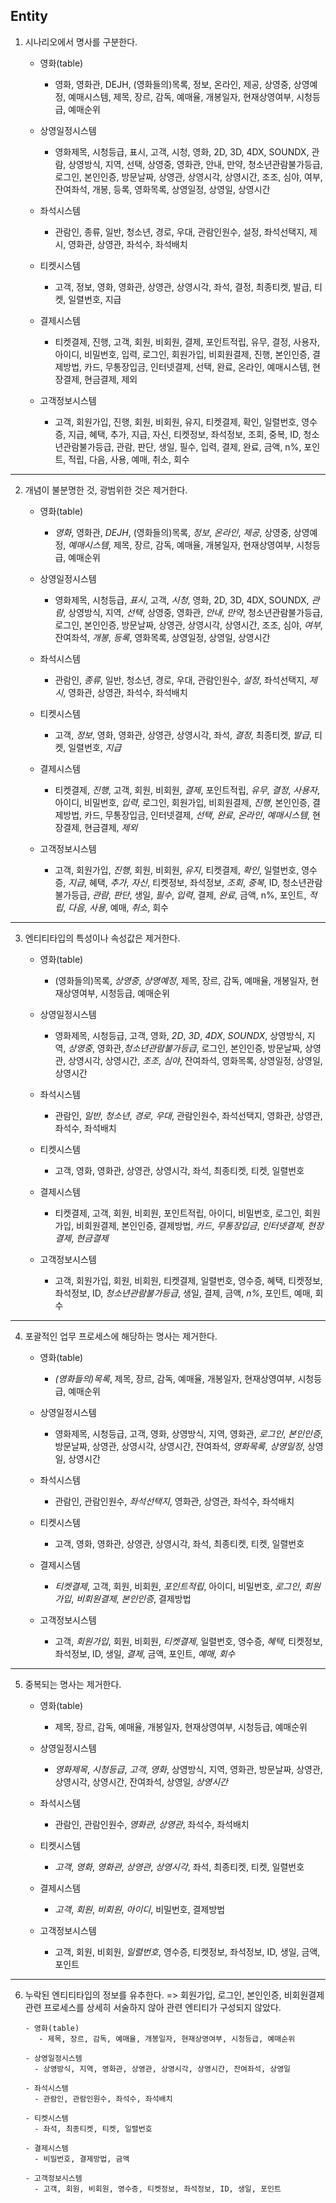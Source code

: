 ## Entity

1. 시나리오에서 명사를 구분한다.

   - 영화(table)

     - 영화, 영화관, DEJH, (영화들의)목록, 정보, 온라인, 제공, 상영중, 상영예정, 예매시스템, 제목, 장르, 감독, 예매율, 개봉일자, 현재상영여부, 시청등급, 예매순위

   - 상영일정시스템

     - 영화제목, 시청등급, 표시, 고객, 시청, 영화, 2D, 3D, 4DX, SOUNDX, 관람, 상영방식, 지역, 선택, 상영중, 영화관, 안내, 만약, 청소년관람불가등급, 로그인, 본인인증, 방문날짜, 상영관, 상영시각, 상영시간, 조조, 심야, 여부, 잔여좌석, 개봉, 등록, 영화목록, 상영일정, 상영일, 상영시간

   - 좌석시스템

     - 관람인, 종류, 일반, 청소년, 경로, 우대, 관람인원수, 설정, 좌석선택지, 제시, 영화관, 상영관, 좌석수, 좌석배치

   - 티켓시스템

     - 고객, 정보, 영화, 영화관, 상영관, 상영시각, 좌석, 결정, 최종티켓, 발급, 티켓, 일렬번호, 지급

   - 결제시스템

     - 티켓결제, 진행, 고객, 회원, 비회원, 결제, 포인트적립, 유무, 결정, 사용자, 아이디, 비밀번호, 입력, 로그인, 회원가입, 비회원결제, 진행, 본인인증, 결제방법, 카드, 무통장입금, 인터넷결제, 선택, 완료, 온라인, 예매시스템, 현장결제, 현금결제, 제외

   - 고객정보시스템
     - 고객, 회원가입, 진행, 회원, 비회원, 유지, 티켓결제, 확인, 일렬번호, 영수증, 지급, 혜택, 추가, 지급, 자신, 티켓정보, 좌석정보, 조회, 중복, ID, 청소년관람불가등급, 관람, 판단, 생일, 필수, 입력, 결제, 완료, 금액, n%, 포인트, 적립, 다음, 사용, 예매, 취소, 회수

---

2. 개념이 불분명한 것, 광범위한 것은 제거한다.

   - 영화(table)

     - _영화_, 영화관, _DEJH_, (영화들의)목록, _정보_, _온라인_, _제공_, 상영중, 상영예정, _예매시스템_, 제목, 장르, 감독, 예매율, 개봉일자, 현재상영여부, 시청등급, 예매순위

   - 상영일정시스템

     - 영화제목, 시청등급, _표시_, 고객, _시청_, 영화, 2D, 3D, 4DX, SOUNDX, _관람_, 상영방식, 지역, _선택_, 상영중, 영화관, _안내_, _만약_, 청소년관람불가등급, 로그인, 본인인증, 방문날짜, 상영관, 상영시각, 상영시간, 조조, 심야, _여부_, 잔여좌석, _개봉_, _등록_, 영화목록, 상영일정, 상영일, 상영시간

   - 좌석시스템

     - 관람인, _종류_, 일반, 청소년, 경로, 우대, 관람인원수, _설정_, 좌석선택지, _제시_, 영화관, 상영관, 좌석수, 좌석배치

   - 티켓시스템

     - 고객, _정보_, 영화, 영화관, 상영관, 상영시각, 좌석, _결정_, 최종티켓, _발급_, 티켓, 일렬번호, _지급_

   - 결제시스템

     - 티켓결제, _진행_, 고객, 회원, 비회원, _결제_, 포인트적립, _유무_, _결정_, _사용자_, 아이디, 비밀번호, _입력_, 로그인, 회원가입, 비회원결제, _진행_, 본인인증, 결제방법, 카드, 무통장입금, 인터넷결제, _선택_, _완료_, _온라인_, _예매시스템_, 현장결제, 현금결제, _제외_

   - 고객정보시스템
     - 고객, 회원가입, _진행_, 회원, 비회원, _유지_, 티켓결제, _확인_, 일렬번호, 영수증, _지급_, 혜택, _추가_, _자신_, 티켓정보, 좌석정보, _조회_, _중복_, ID, 청소년관람불가등급, _관람_, _판단_, 생일, _필수_, _입력_, 결제, _완료_, 금액, n%, 포인트, _적립_, _다음_, _사용_, 예매, _취소_, 회수

---

3. 엔티티타입의 특성이나 속성값은 제거한다.

   - 영화(table)

     - (영화들의)목록, _상영중_, _상영예정_, 제목, 장르, 감독, 예매율, 개봉일자, 현재상영여부, 시청등급, 예매순위

   - 상영일정시스템

     - 영화제목, 시청등급, 고객, 영화, _2D_, _3D_, _4DX_, _SOUNDX_, 상영방식, 지역, _상영중_, 영화관,_청소년관람불가등급_, 로그인, 본인인증, 방문날짜, 상영관, 상영시각, 상영시간, _조조_, _심야_, 잔여좌석, 영화목록, 상영일정, 상영일, 상영시간

   - 좌석시스템

     - 관람인, _일반_, _청소년_, _경로_, _우대_, 관람인원수, 좌석선택지, 영화관, 상영관, 좌석수, 좌석배치

   - 티켓시스템

     - 고객, 영화, 영화관, 상영관, 상영시각, 좌석, 최종티켓, 티켓, 일렬번호

   - 결제시스템

     - 티켓결제, 고객, 회원, 비회원, 포인트적립, 아이디, 비밀번호, 로그인, 회원가입, 비회원결제, 본인인증, 결제방법, _카드_, _무통장입금_, _인터넷결제_, _현장결제_, _현금결제_

   - 고객정보시스템
     - 고객, 회원가입, 회원, 비회원, 티켓결제, 일렬번호, 영수증, 혜택, 티켓정보, 좌석정보, ID, _청소년관람불가등급_, 생일, 결제, 금액, _n%_, 포인트, 예매, 회수

---

4. 포괄적인 업무 프로세스에 해당하는 명사는 제거한다.

   - 영화(table)

     - _(영화들의)목록_, 제목, 장르, 감독, 예매율, 개봉일자, 현재상영여부, 시청등급, 예매순위

   - 상영일정시스템

     - 영화제목, 시청등급, 고객, 영화, 상영방식, 지역, 영화관, _로그인_, _본인인증_, 방문날짜, 상영관, 상영시각, 상영시간, 잔여좌석, _영화목록_, _상영일정_, 상영일, 상영시간

   - 좌석시스템

     - 관람인, 관람인원수, _좌석선택지_, 영화관, 상영관, 좌석수, 좌석배치

   - 티켓시스템

     - 고객, 영화, 영화관, 상영관, 상영시각, 좌석, 최종티켓, 티켓, 일렬번호

   - 결제시스템

     - _티켓결제_, 고객, 회원, 비회원, _포인트적립_, 아이디, 비밀번호, _로그인_, _회원가입_, _비회원결제_, _본인인증_, 결제방법

   - 고객정보시스템
     - 고객, _회원가입_, 회원, 비회원, _티켓결제_, 일렬번호, 영수증, _혜택_, 티켓정보, 좌석정보, ID, 생일, _결제_, 금액, 포인트, _예매_, _회수_

---

5. 중복되는 명사는 제거한다.

   - 영화(table)

     - 제목, 장르, 감독, 예매율, 개봉일자, 현재상영여부, 시청등급, 예매순위

   - 상영일정시스템

     - _영화제목_, _시청등급_, _고객_, _영화_, 상영방식, 지역, 영화관, 방문날짜, 상영관, 상영시각, 상영시간, 잔여좌석, 상영일, _상영시간_

   - 좌석시스템

     - 관람인, 관람인원수, _영화관_, _상영관_, 좌석수, 좌석배치

   - 티켓시스템

     - _고객_, _영화_, _영화관_, _상영관_, _상영시각_, 좌석, 최종티켓, 티켓, 일렬번호

   - 결제시스템

     - _고객_, _회원_, _비회원_, _아이디_, 비밀번호, 결제방법

   - 고객정보시스템
     - 고객, 회원, 비회원, _일렬번호_, 영수증, 티켓정보, 좌석정보, ID, 생일, 금액, 포인트

---

6.  누락된 엔티티타입의 정보를 유추한다.
    => 회원가입, 로그인, 본인인증, 비회원결제 관련 프로세스를 상세히 서술하지 않아 관련 엔티티가 구성되지 않았다.

        - 영화(table)
           - 제목, 장르, 감독, 예매율, 개봉일자, 현재상영여부, 시청등급, 예매순위

        - 상영일정시스템
          - 상영방식, 지역, 영화관, 상영관, 상영시각, 상영시간, 잔여좌석, 상영일

        - 좌석시스템
          - 관람인, 관람인원수, 좌석수, 좌석배치

        - 티켓시스템
          - 좌석, 최종티켓, 티켓, 일렬번호

        - 결제시스템
          - 비밀번호, 결제방법, 금액

        - 고객정보시스템
          - 고객, 회원, 비회원, 영수증, 티켓정보, 좌석정보, ID, 생일, 포인트
